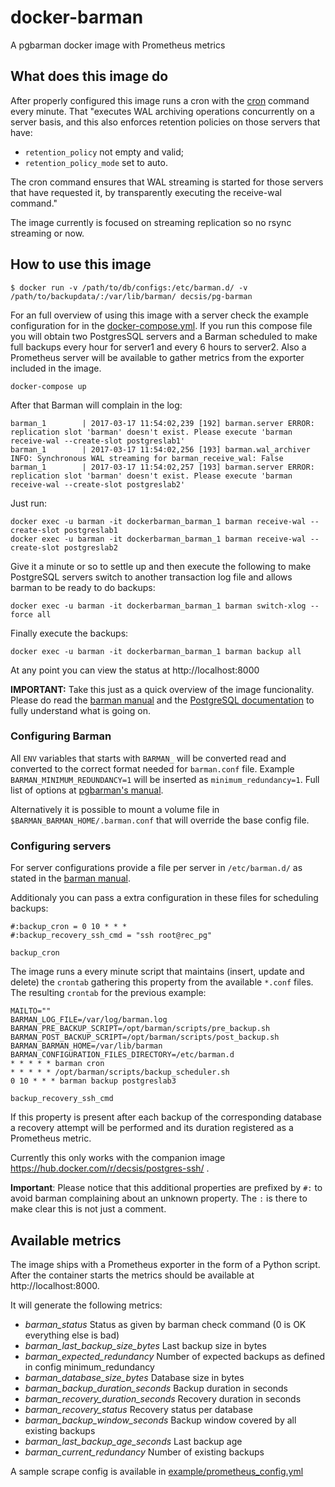 # docker-barman
A pgbarman docker image with Prometheus metrics

## What does this image do

After properly configured this image runs a cron with the [cron](http://docs.pgbarman.org/release/2.1/index.html#cron) command every minute. That "executes WAL archiving operations concurrently on a server basis, and this also enforces retention policies on those servers that have:

* `retention_policy` not empty and valid;
* `retention_policy_mode` set to auto.

The cron command ensures that WAL streaming is started for those servers that have requested it, by transparently executing the receive-wal command."

The image currently is focused on streaming replication so no rsync streaming or now.

## How to use this image

    $ docker run -v /path/to/db/configs:/etc/barman.d/ -v /path/to/backupdata/:/var/lib/barman/ decsis/pg-barman

For an full overview of using this image with a server check the example configuration for in the [docker-compose.yml](). If you run this compose file you will obtain two PostgresSQL servers and a Barman scheduled to make full backups every hour for server1 and every 6 hours to server2. Also a Prometheus server will be available to gather metrics from the exporter included in the image.

    docker-compose up

After that Barman will complain in the log:

    barman_1        | 2017-03-17 11:54:02,239 [192] barman.server ERROR: replication slot 'barman' doesn't exist. Please execute 'barman receive-wal --create-slot postgreslab1'
    barman_1        | 2017-03-17 11:54:02,256 [193] barman.wal_archiver INFO: Synchronous WAL streaming for barman_receive_wal: False
    barman_1        | 2017-03-17 11:54:02,257 [193] barman.server ERROR: replication slot 'barman' doesn't exist. Please execute 'barman receive-wal --create-slot postgreslab2'

Just run:

    docker exec -u barman -it dockerbarman_barman_1 barman receive-wal --create-slot postgreslab1
    docker exec -u barman -it dockerbarman_barman_1 barman receive-wal --create-slot postgreslab2

Give it a minute or so to settle up and then execute the following to make PostgreSQL servers switch to another transaction log file and allows barman to be ready to do backups:

    docker exec -u barman -it dockerbarman_barman_1 barman switch-xlog --force all

Finally execute the backups:

    docker exec -u barman -it dockerbarman_barman_1 barman backup all

At any point you can view the status at http://localhost:8000

**IMPORTANT:** Take this just as a quick overview of the image funcionality. Please do read the [barman manual](http://docs.pgbarman.org/release/2.1/index.html) and the [PostgreSQL documentation](https://www.postgresql.org/docs/current/static/) to fully understand what is going on.

### Configuring Barman

All `ENV` variables that starts with `BARMAN_` will be converted read and converted to the correct format needed for `barman.conf` file. Example `BARMAN_MINIMUM_REDUNDANCY=1` will be inserted as `minimum_redundancy=1`. Full list of options at [pgbarman's manual](http://docs.pgbarman.org/release/2.1/barman.5.html#options).


Alternatively it is possible to mount a volume file in `$BARMAN_BARMAN_HOME/.barman.conf` that will override the base config file.

### Configuring servers

For server configurations provide a file per server in `/etc/barman.d/` as stated in the [barman manual](http://docs.pgbarman.org/release/2.1/index.html#configuration).

Additionaly you can pass a extra configuration in these files for scheduling backups:

    #:backup_cron = 0 10 * * *
    #:backup_recovery_ssh_cmd = "ssh root@rec_pg"

`backup_cron` 

The image runs a every minute script that maintains (insert, update and delete) the `crontab` gathering this property from the available `*.conf` files. The resulting `crontab` for the previous example:

    MAILTO=""
    BARMAN_LOG_FILE=/var/log/barman.log
    BARMAN_PRE_BACKUP_SCRIPT=/opt/barman/scripts/pre_backup.sh
    BARMAN_POST_BACKUP_SCRIPT=/opt/barman/scripts/post_backup.sh
    BARMAN_BARMAN_HOME=/var/lib/barman
    BARMAN_CONFIGURATION_FILES_DIRECTORY=/etc/barman.d
    * * * * * barman cron
    * * * * * /opt/barman/scripts/backup_scheduler.sh
    0 10 * * * barman backup postgreslab3

`backup_recovery_ssh_cmd`

If this property is present after each backup of the corresponding database a recovery attempt will be performed and its duration registered as a Prometheus metric.

Currently this only works with the companion image https://hub.docker.com/r/decsis/postgres-ssh/ .

**Important**: Please notice that this additional properties are prefixed by `#:` to avoid barman complaining about an unknown property. The `:` is there to make clear this is not just a comment.

## Available metrics

The image ships with a Prometheus exporter in the form of a Python script. After the container starts the metrics should be available at http://localhost:8000.

It will generate the following metrics:

* *barman_status* Status as given by barman check command (0 is OK everything else is bad)
* *barman_last_backup_size_bytes* Last backup size in bytes
* *barman_expected_redundancy* Number of expected backups as defined in config minimum_redundancy
* *barman_database_size_bytes* Database size in bytes
* *barman_backup_duration_seconds* Backup duration in seconds
* *barman_recovery_duration_seconds* Recovery duration in seconds
* *barman_recovery_status* Recovery status per database
* *barman_backup_window_seconds* Backup window covered by all existing backups
* *barman_last_backup_age_seconds* Last backup age
* *barman_current_redundancy* Number of existing backups

A sample scrape config is available in [example/prometheus_config.yml]()

